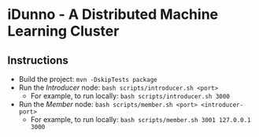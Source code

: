 # iDunno - A Distributed Machine Learning Cluster

## Instructions
- Build the project: `mvn -DskipTests package`
- Run the *Introducer* node: `bash scripts/introducer.sh <port>`
  - For example, to run locally: `bash scripts/introducer.sh 3000`
- Run the *Member* node: `bash scripts/member.sh <port> <introducer-port>`
  - For example, to run locally: `bash scripts/member.sh 3001 127.0.0.1 3000`
